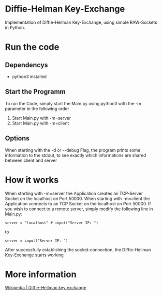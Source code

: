 # Diffie-Helman Key-Exchange
Implementation of Diffie-Hellman Key-Exchange, using simple RAW-Sockets in Python.

# Run the code
## Dependencys
* python3 installed
## Start the Programm
To run the Code, simply start the Main.py using python3 with the -m parameter in the following order
1. Start Main.py with -m=server
2. Start Main.py with -m=client
## Options
When starting with the -d or --debug Flag, the program prints some information to the stdout, to see exactly which informations are shared between client and server

# How it works
When starting with -m=server the Application creates an TCP-Server Socket on the localhost on Port 50000.
When starting with -m=client the Application connects to an TCP Socket on the localhost on Port 50000.
If you wish to connect to a remote server, simply modify the following line in Main.py:

    server = "localhost" # input("Server IP: ")

to

    server = input("Server IP: ")

After successfully establishing the socket-connection, the Diffie-Hellman Key-Exchange starts working

# More information
[Wikipedia | Diffie–Hellman key exchange](https://en.wikipedia.org/wiki/Diffie%E2%80%93Hellman_key_exchange)
